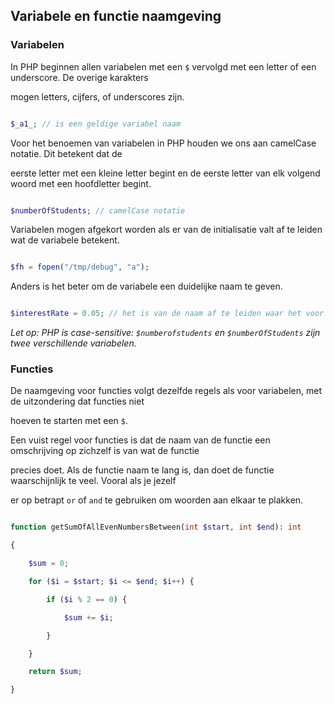## Variabele en functie naamgeving 

### Variabelen 

In PHP beginnen allen variabelen met een `$` vervolgd met een letter of een underscore. De overige karakters 

mogen letters, cijfers, of underscores zijn. 

```PHP 

$_a1_; // is een geldige variabel naam 

``` 

Voor het benoemen van variabelen in PHP houden we ons aan camelCase notatie. Dit betekent dat de 

eerste letter met een kleine letter begint en de eerste letter van elk volgend woord met een hoofdletter begint. 

```PHP 

$numberOfStudents; // camelCase notatie 

``` 

Variabelen mogen afgekort worden als er van de initialisatie valt af te leiden wat de variabele betekent. 

```PHP 

$fh = fopen("/tmp/debug", "a"); 

``` 

Anders is het beter om de variabele een duidelijke naam te geven. 

```PHP 

$interestRate = 0.05; // het is van de naam af te leiden waar het voor bedoeld is 

``` 

*Let op: PHP is case-sensitive: `$numberofstudents` en `$numberOfStudents` zijn twee verschillende variabelen.* 

 

### Functies 

De naamgeving voor functies volgt dezelfde regels als voor variabelen, met de uitzondering dat functies niet 

hoeven te starten met een `$`. 

 

Een vuist regel voor functies is dat de naam van de functie een omschrijving op zichzelf is van wat de functie 

precies doet. Als de functie naam te lang is, dan doet de functie waarschijnlijk te veel. Vooral als je jezelf 

er op betrapt `or` of `and` te gebruiken om woorden aan elkaar te plakken. 

 

```PHP 

function getSumOfAllEvenNumbersBetween(int $start, int $end): int 

{ 

    $sum = 0; 

    for ($i = $start; $i <= $end; $i++) { 

        if ($i % 2 == 0) { 

            $sum += $i; 

        } 

    } 

    return $sum; 

} 

``` 

 
